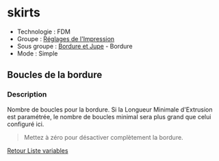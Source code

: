 # skirts

* Technologie : FDM
* Groupe : [Réglages de l'Impression](../print_settings/print_settings.md)
* Sous groupe : [Bordure et Jupe](../print_settings/print_settings.md#bordure-et-jupe) - Bordure
* Mode : Simple

## Boucles de la bordure

### Description

Nombre de boucles pour la bordure. Si la Longueur Minimale d'Extrusion est paramétrée, le nombre de boucles minimal sera plus grand que celui configuré ici.

> Mettez à zéro pour désactiver complètement la bordure.

[Retour Liste variables](variable_list.md)